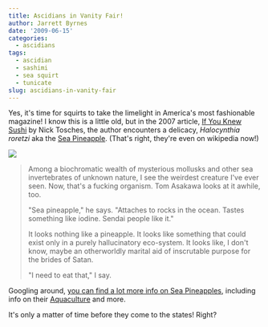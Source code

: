 ```yaml
---
title: Ascidians in Vanity Fair!
author: Jarrett Byrnes
date: '2009-06-15'
categories:
  - ascidians
tags:
  - ascidian
  - sashimi
  - sea squirt
  - tunicate
slug: ascidians-in-vanity-fair
---
```


Yes, it's time for squirts to take the limelight in America's most fashionable magazine!  I know this is a little old, but in the 2007 article, [If You Knew Sushi](http://www.vanityfair.com/culture/features/2007/06/sushi200706?currentPage=2) by Nick Tosches, the author encounters a delicacy, _Halocynthia roretzi_ aka the [Sea Pineapple](http://en.wikipedia.org/wiki/Sea_pineapple). (That's right, they're even on wikipedia now!)

![](http://upload.wikimedia.org/wikipedia/commons/a/a2/99979150_226d684075_o_d.jpg)

<blockquote>Among a biochromatic wealth of mysterious mollusks and other sea invertebrates of unknown nature, I see the weirdest creature I've ever seen. Now, that's a fucking organism. Tom Asakawa looks at it awhile, too.

"Sea pineapple," he says. "Attaches to rocks in the ocean. Tastes something like iodine. Sendai people like it."

It looks nothing like a pineapple. It looks like something that could exist only in a purely hallucinatory eco-system. It looks like, I don't know, maybe an otherworldly marital aid of inscrutable purpose for the brides of Satan.

"I need to eat that," I say.</blockquote>

Googling around, [you can find a lot more info on Sea Pineapples](http://www.google.com/search?client=safari&rls=en-us&q=%22sea+pineapple%22&ie=UTF-8&oe=UTF-8), including info on their [Aquaculture](http://www.aquahoy.com/content/view/1021/lang,en/) and more.

It's only a matter of time before they come to the states!  Right?
